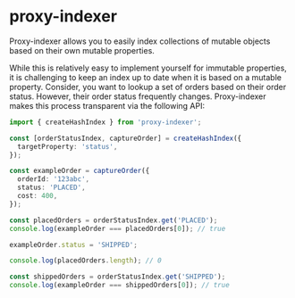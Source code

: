 # proxy-indexer

Proxy-indexer allows you to easily index collections of mutable objects based on their 
own mutable properties. 

While this is relatively easy to implement yourself for immutable properties, it is challenging 
to keep an index up to date when it is based on a mutable property. Consider, you want to lookup 
a set of orders based on their order status. However, their order status frequently changes. 
Proxy-indexer makes this process transparent via the following API: 

```ts
import { createHashIndex } from 'proxy-indexer';

const [orderStatusIndex, captureOrder] = createHashIndex({
  targetProperty: 'status',
});

const exampleOrder = captureOrder({
  orderId: '123abc',
  status: 'PLACED',
  cost: 400,
});

const placedOrders = orderStatusIndex.get('PLACED');
console.log(exampleOrder === placedOrders[0]); // true

exampleOrder.status = 'SHIPPED';

console.log(placedOrders.length); // 0

const shippedOrders = orderStatusIndex.get('SHIPPED');
console.log(exampleOrder === shippedOrders[0]); // true
```
